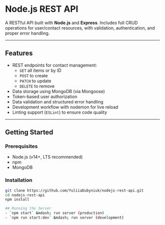 # Node.js REST API

A RESTful API built with **Node.js** and **Express**. Includes full CRUD operations for user/contact resources, with validation, authentication, and proper error handling.

---

## Features

- REST endpoints for contact management:
  - `GET` all items or by ID  
  - `POST` to create  
  - `PATCH` to update  
  - `DELETE` to remove  
- Data storage using MongoDB (via Mongoose)
- Token-based user authorization
- Data validation and structured error handling
- Development workflow with nodemon for live reload
- Linting support (`ESLint`) to ensure code quality

---

## Getting Started

### Prerequisites

- Node.js (v14+, LTS recommended)
- npm
- MongoDB

### Installation

```bash
git clone https://github.com/YuliiaDubyniuk/nodejs-rest-api.git
cd nodejs-rest-api
npm install

## Running the Server
- `npm start` &mdash; run server (production)
- `npm run start:dev` &mdash; run server (development)
